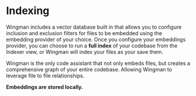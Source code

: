 # Indexing

Wingman includes a vector database built in that allows you to configure inclusion and exclusion filters for files to be embedded using the embedding provider of your choice. Once you configure your embeddings provider, you can choose to run a **full index** of your codebase from the Indexer view, or Wingman will index your files as your save them.

Wingman is the only code assistant that not only embeds files, but creates a comprehensive graph of your entire codebase. Allowing Wingman to leverage file to file relationships.

**Embeddings are stored locally.**
